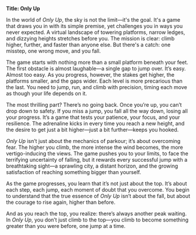 **Title: Only Up**

In the world of *Only Up*, the sky is not the limit—it's the goal. It's a game that draws you in with its simple premise, yet challenges you in ways you never expected. A virtual landscape of towering platforms, narrow ledges, and dizzying heights stretches before you. The mission is clear: climb higher, further, and faster than anyone else. But there's a catch: one misstep, one wrong move, and you fall. 

The game starts with nothing more than a small platform beneath your feet. The first obstacle is almost laughable—a single gap to jump over. It’s easy. Almost too easy. As you progress, however, the stakes get higher, the platforms smaller, and the gaps wider. Each level is more precarious than the last. You need to jump, run, and climb with precision, timing each move as though your life depends on it.

The most thrilling part? There’s no going back. Once you’re up, you can’t drop down to safety. If you miss a jump, you fall all the way down, losing all your progress. It’s a game that tests your patience, your focus, and your resilience. The adrenaline kicks in every time you reach a new height, and the desire to get just a bit higher—just a bit further—keeps you hooked.

*Only Up* isn’t just about the mechanics of parkour; it’s about overcoming fear. The higher you climb, the more intense the wind becomes, the more vertigo-inducing the views. The game pushes you to your limits, to face the terrifying uncertainty of falling, but it rewards every successful jump with a breathtaking sight—a sprawling city, a distant horizon, and the growing satisfaction of reaching something bigger than yourself.

As the game progresses, you learn that it’s not just about the top. It’s about each step, each jump, each moment of doubt that you overcome. You begin to understand that the true essence of *Only Up* isn’t about the fall, but about the courage to rise again, higher than before.

And as you reach the top, you realize: there’s always another peak waiting. In *Only Up*, you don’t just climb to the top—you climb to become something greater than you were before, one jump at a time.
